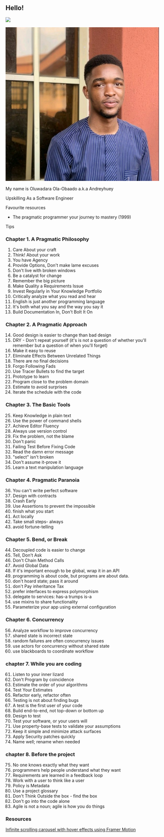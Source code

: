 ## Hello!

![](https://komarev.com/ghpvc/?username=Andreyhuey)

![](./src/assets/avatar.jpeg)

My name is Oluwadara Ola-Obaado a.k.a Andreyhuey

Upskilling As a Software Engineer

Favourite resources

- The pragmatic programmer your journey to mastery (1999)

Tips

### Chapter 1. A Pragmatic Philosophy

1. Care About your craft
2. Think! About your work
3. You have Agency
4. Provide Options, Don't make lame excuses
5. Don't live with broken windows
6. Be a catalyst for change
7. Remember the big picture
8. Make Quality a Requirements Issue
9. Invest Regularly in Your Knowledge Portfolio
10. Critically analyze what you read and hear
11. English is just another programming language
12. It's both what you say and the way you say it
13. Build Documentation In, Don't Bolt It On

### Chapter 2. A Pragmatic Approach

14. Good design is easier to change than bad design
15. DRY - Don't repeat yourself (it's is not a question of whether you'll remember but a question of when you'll forget)
16. Make it easy to reuse
17. Eliminate Effects Between Unrelated Things
18. There are no final decisions
19. Forgo Following Fads
20. Use Tracer Bullets to find the target
21. Prototype to learn
22. Program close to the problem domain
23. Estimate to avoid surprises
24. Iterate the schedule with the code

### Chapter 3. The Basic Tools

25. Keep Knowledge in plain text
26. Use the power of command shells
27. Achieve Editor Fluency
28. Always use version control
29. Fix the problem, not the blame
30. Don't panic
31. Failing Test Before Fixing Code
32. Read the damn error message
33. "select" isn't broken
34. Don't assume it-prove it
35. Learn a text manipulation language

### Chapter 4. Pragmatic Paranoia

36. You can't write perfect software
37. Design with contracts
38. Crash Early
39. Use Assertions to prevent the impossible
40. finish what you start
41. Act locally
42. Take small steps- always
43. avoid fortune-telling

### Chapter 5. Bend, or Break

44. Decoupled code is easier to change
45. Tell, Don't Ask
46. Don't Chain Method Calls
47. Avoid Global Data
48. If it's important enough to be global, wrap it in an API
49. programming is about code, but programs are about data.
50. don't hoard state; pass it around
51. don't Pay inheritance Tax
52. prefer interfaces to express polymorphism
53. delegate to services: has-a trumps is-a
54. use mixins to share functionality
55. Parameterize your app using external configuration

### Chapter 6. Concurrency

56. Analyze workflow to improve concurrency
57. shared state is incorrect state
58. random failures are often concurrency issues
59. use actors for concurrency without shared state
60. use blackboards to coordinate workflow

### chapter 7. While you are coding

61. Listen to your inner lizard
62. Don't Program by coincidence
63. Estimate the order of your algorithms
64. Test Your Estimates
65. Refactor early, refactor often
66. Testing is not about finding bugs
67. A test is the first user of your code
68. Build end-to-end, not top-down or bottom up
69. Design to test
70. Test your software, or your users will
71. Use property-base tests to validate your assumptions
72. Keep it simple and minimize attack surfaces
73. Apply Security patches quickly
74. Name well; rename when needed

### chapter 8. Before the project

75. No one knows exactly what they want
76. programmers help people understand what they want
77. Requirements are learned in a feedback loop
78. Work with a user to think like a user
79. Policy is Metadata
80. Use a project glossary
81. Don't Think Outside the box - find the box
82. Don't go into the code alone
83. Agile is not a noun; agile is how you do things

### Resources

[Infinite scrolling carousel with hover effects using Framer Motion](https://www.youtube.com/watch?v=Ot4n)
